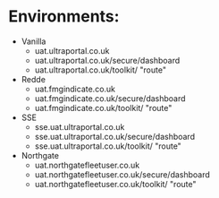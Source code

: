 # Environments:

- Vanilla 
	- uat.ultraportal.co.uk
	- uat.ultraportal.co.uk/secure/dashboard
	- uat.ultraportal.co.uk/toolkit/ "route"
- Redde
	- uat.fmgindicate.co.uk
	- uat.fmgindicate.co.uk/secure/dashboard
	- uat.fmgindicate.co.uk/toolkit/ "route"
- SSE
	- sse.uat.ultraportal.co.uk
	- sse.uat.ultraportal.co.uk/secure/dashboard
	- sse.uat.ultraportal.co.uk/toolkit/ "route"
- Northgate 
	- uat.northgatefleetuser.co.uk
	- uat.northgatefleetuser.co.uk/secure/dashboard
	- uat.northgatefleetuser.co.uk/toolkit/ "route"